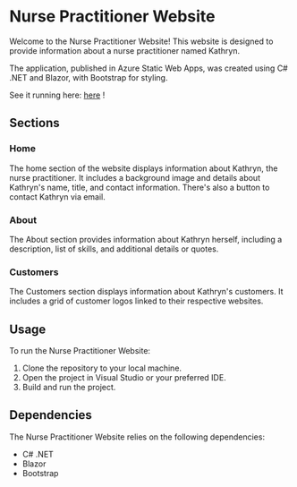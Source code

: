 # Nurse Practitioner Website

Welcome to the Nurse Practitioner Website! This website is designed to provide information about a nurse practitioner named Kathryn. 

The application, published in Azure Static Web Apps, was created using C# .NET and Blazor, with Bootstrap for styling. 

See it running here: [here](https://icy-sand-02472b10f.5.azurestaticapps.net/) !

## Sections

### Home

The home section of the website displays information about Kathryn, the nurse practitioner. It includes a background image and details about Kathryn's name, title, and contact information. There's also a button to contact Kathryn via email.

### About

The About section provides information about Kathryn herself, including a description, list of skills, and additional details or quotes.

### Customers

The Customers section displays information about Kathryn's customers. It includes a grid of customer logos linked to their respective websites.

## Usage

To run the Nurse Practitioner Website:

1. Clone the repository to your local machine.
2. Open the project in Visual Studio or your preferred IDE.
3. Build and run the project.

## Dependencies

The Nurse Practitioner Website relies on the following dependencies:

- C# .NET
- Blazor
- Bootstrap

